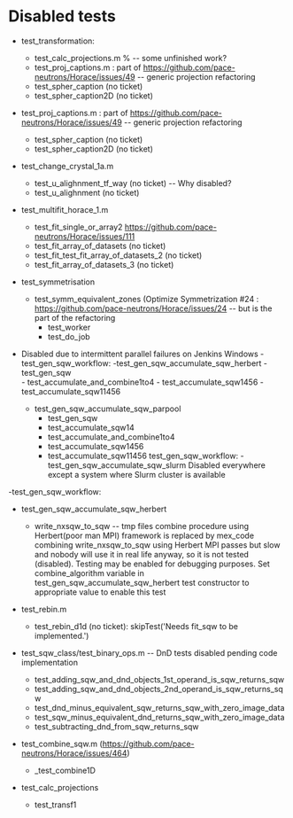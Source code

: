# Disabled tests
- test_transformation:
    - test_calc_projections.m % -- some unfinished work?
    - test_proj_captions.m  : part of https://github.com/pace-neutrons/Horace/issues/49 --    generic projection refactoring
    - test_spher_caption (no ticket)
    - test_spher_caption2D (no ticket)
- test_proj_captions.m  : part of https://github.com/pace-neutrons/Horace/issues/49 -- generic projection refactoring
    - test_spher_caption (no ticket)
    - test_spher_caption2D (no ticket)
    

- test_change_crystal_1a.m
    - test_u_alighnment_tf_way (no ticket) -- Why disabled?
    - test_u_alighnment (no ticket)

- test_multifit_horace_1.m
    - test_fit_single_or_array2 https://github.com/pace-neutrons/Horace/issues/111
    - test_fit_array_of_datasets (no ticket)
    - test_fit_test_fit_array_of_datasets_2 (no ticket)
    - test_fit_array_of_datasets_3 (no ticket)

- test_symmetrisation
    - test_symm_equivalent_zones (Optimize Symmetrization #24 : https://github.com/pace-neutrons/Horace/issues/24 -- but is the part of the refactoring
        - test_worker
        - test_do_job


- Disabled due to intermittent parallel failures on Jenkins Windows
  -test_gen_sqw_workflow:
    -test_gen_sqw_accumulate_sqw_herbert
       - test_gen_sqw   
       - test_accumulate_and_combine1to4
       - test_accumulate_sqw1456
       - test_accumulate_sqw11456
    - test_gen_sqw_accumulate_sqw_parpool
       - test_gen_sqw
       - test_accumulate_sqw14
       - test_accumulate_and_combine1to4
       - test_accumulate_sqw1456
       - test_accumulate_sqw11456
 test_gen_sqw_workflow:
    -test_gen_sqw_accumulate_sqw_slurm  Disabled everywhere except a system where Slurm cluster is available


 -test_gen_sqw_workflow:
- test_gen_sqw_accumulate_sqw_herbert
    - write_nxsqw_to_sqw -- tmp files combine procedure using Herbert(poor man MPI) framework is replaced by mex_code combining
                            write_nxsqw_to_sqw using Herbert MPI passes but slow and nobody will use it in real life anyway, so it
                            is not tested (disabled). Testing may be enabled for debugging purposes. Set combine_algorithm variable in
                            test_gen_sqw_accumulate_sqw_herbert test constructor to appropriate value to enable this test

- test_rebin.m
    - test_rebin_d1d (no ticket): skipTest('Needs fit_sqw to be implemented.')

- test_sqw_class/test_binary_ops.m -- DnD tests disabled pending code implementation
    - test_adding_sqw_and_dnd_objects_1st_operand_is_sqw_returns_sqw
    - test_adding_sqw_and_dnd_objects_2nd_operand_is_sqw_returns_sqw
    - test_dnd_minus_equivalent_sqw_returns_sqw_with_zero_image_data
    - test_sqw_minus_equivalent_dnd_returns_sqw_with_zero_image_data
    - test_subtracting_dnd_from_sqw_returns_sqw


- test_combine_sqw.m  (https://github.com/pace-neutrons/Horace/issues/464)
    - _test_combine1D

- test_calc_projections
  - test_transf1

